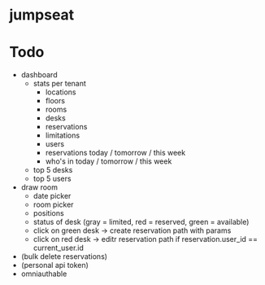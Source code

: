 # jumpseat

# Todo
- dashboard
  - stats per tenant
    - locations
    - floors
    - rooms
    - desks
    - reservations
    - limitations
    - users
    - reservations today / tomorrow / this week
    - who's in today / tomorrow / this week
  - top 5 desks
  - top 5 users
- draw room
  - date picker
  - room picker
  - positions
  - status of desk (gray = limited, red = reserved, green = available)
  - click on green desk -> create reservation path with params
  - click on red desk -> editr reservation path if reservation.user_id == current_user.id
- (bulk delete reservations)
- (personal api token)
- omniauthable
